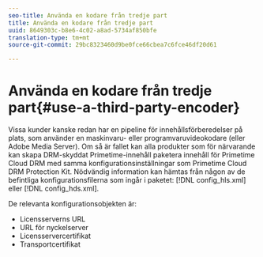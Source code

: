 ```yaml
---
seo-title: Använda en kodare från tredje part
title: Använda en kodare från tredje part
uuid: 8649303c-b8e6-4c02-a8ad-5734af850bfe
translation-type: tm+mt
source-git-commit: 29bc8323460d9be0fce66cbea7c6fce46df20d61

---
```



# Använda en kodare från tredje part{#use-a-third-party-encoder}

Vissa kunder kanske redan har en pipeline för innehållsförberedelser på plats, som använder en maskinvaru- eller programvaruvideokodare (eller Adobe Media Server). Om så är fallet kan alla produkter som för närvarande kan skapa DRM-skyddat Primetime-innehåll paketera innehåll för Primetime Cloud DRM med samma konfigurationsinställningar som Primetime Cloud DRM Protection Kit. Nödvändig information kan hämtas från någon av de befintliga konfigurationsfilerna som ingår i paketet: [!DNL config_hls.xml] eller [!DNL config_hds.xml].

De relevanta konfigurationsobjekten är:

* Licensserverns URL
* URL för nyckelserver
* Licensservercertifikat
* Transportcertifikat

